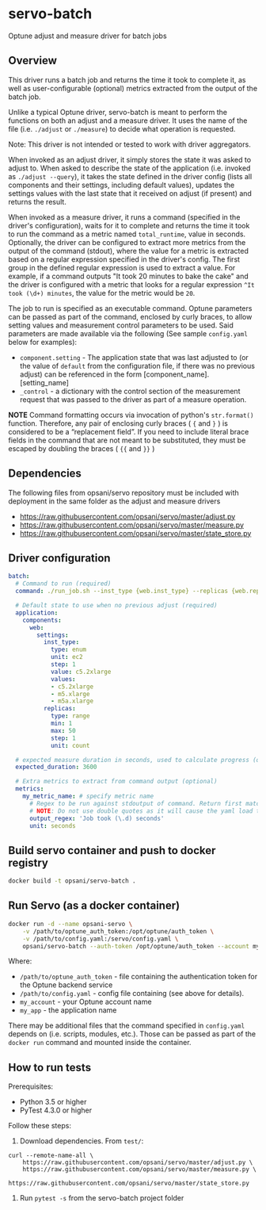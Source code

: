 # servo-batch
Optune adjust and measure driver for batch jobs

## Overview
This driver runs a batch job and returns the time it took to complete it, as well as user-configurable (optional) metrics extracted from the output of the batch job.

Unlike a typical Optune driver, servo-batch is meant to perform the functions on both an adjust and a measure driver. It uses the name of the file (i.e. `./adjust` or `./measure`) to decide what operation is requested.

Note: This driver is not intended or tested to work with driver aggregators.

When invoked as an adjust driver, it simply stores the state it was asked to adjust to. When asked to describe the state of the application (i.e. invoked as `./adjust --query`), it takes the state defined in the driver config (lists all components and their settings, including default values), updates the settings values with the last state that it received on adjust (if present) and returns the result.

When invoked as a measure driver, it runs a command (specified in the driver's configuration), waits for it to complete and returns the time it took to run the command as a metric named `total_runtime`, value in seconds. Optionally, the driver can be configured to extract more metrics from the output of the command (stdout), where the value for a metric is extracted based on a regular expression specified in the driver's config. The first group in the defined regular expression is used to extract a value. For example, if a command outputs "It took 20 minutes to bake the cake" and the driver is configured with a metric that looks for a regular expression `^It took (\d+) minutes`, the value for the metric would be `20`.

The job to run is specified as an executable command. Optune parameters can be passed as part of the command, enclosed by curly braces, to allow setting values and measurement control parameters to be used. Said parameters are made available via the following (See sample `config.yaml` below for examples):

- `component.setting` - The application state that was last adjusted to (or the value of `default` from the configuration file, if there was no previous adjust) can be referenced in the form [component_name].[setting_name]
- `_control` - a dictionary with the control section of the measurement request that was passed to the driver as part of a measure operation.

__NOTE__ Command formatting occurs via invocation of python's `str.format()` function. Therefore, any pair of enclosing curly braces ( `{` and `}` ) is considered to be a “replacement field”. If you need to include literal brace fields in the command that are not meant to be substituted, they must be escaped by doubling the braces ( `{{` and `}}` )

## Dependencies

The following files from opsani/servo repository must be included with deployment in the same folder as the adjust and measure drivers

- https://raw.githubusercontent.com/opsani/servo/master/adjust.py
- https://raw.githubusercontent.com/opsani/servo/master/measure.py
- https://raw.githubusercontent.com/opsani/servo/master/state_store.py

## Driver configuration

```yaml
batch:
  # Command to run (required)
  command: ./run_job.sh --inst_type {web.inst_type} --replicas {web.replicas:.0f} --timeout {_control.userdata.timeout}

  # Default state to use when no previous adjust (required)
  application:
    components:
      web:
        settings:
          inst_type:
            type: enum
            unit: ec2
            step: 1
            value: c5.2xlarge
            values:
            - c5.2xlarge
            - m5.xlarge
            - m5a.xlarge
          replicas:
            type: range
            min: 1
            max: 50
            step: 1
            unit: count

  # expected measure duration in seconds, used to calculate progress (optional, default 3600)
  expected_duration: 3600

  # Extra metrics to extract from command output (optional)
  metrics:
    my_metric_name: # specify metric name
      # Regex to be run against stdoutput of command. Return first match or triggers an error when no match is found.
      # NOTE: Do not use double quotes as it will cause the yaml load to intererpret the backslashes meant for regex as escape sequences
      output_regex: 'Job took (\.d) seconds'
      unit: seconds
```

## Build servo container and push to docker registry

```bash
docker build -t opsani/servo-batch .
```

## Run Servo (as a docker container)

```bash
docker run -d --name opsani-servo \
    -v /path/to/optune_auth_token:/opt/optune/auth_token \
    -v /path/to/config.yaml:/servo/config.yaml \
    opsani/servo-batch --auth-token /opt/optune/auth_token --account my_account my_app
```

Where:
 * `/path/to/optune_auth_token` - file containing the authentication token for the Optune backend service
 * `/path/to/config.yaml` - config file containing (see above for details).
 * `my_account` - your Optune account name
 * `my_app` - the application name

There may be additional files that the command specified in `config.yaml` depends on (i.e. scripts, modules, etc.). Those can be passed as part of the `docker run` command and mounted inside the container.

## How to run tests

Prerequisites:

* Python 3.5 or higher
* PyTest 4.3.0 or higher

Follow these steps:

1. Download dependencies. From `test/`:
```
curl --remote-name-all \
    https://raw.githubusercontent.com/opsani/servo/master/adjust.py \
    https://raw.githubusercontent.com/opsani/servo/master/measure.py \
    https://raw.githubusercontent.com/opsani/servo/master/state_store.py
```
1. Run `pytest -s` from the servo-batch project folder
